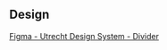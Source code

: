 <!-- @license CC0-1.0 -->

<!-- markdownlint-disable first-line-h1 -->

## Design

[Figma - Utrecht Design System - Divider](https://www.figma.com/file/msb3CfQBefPoruqNQ968Zh/Utrecht-Design-System?node-id=302%3A2217)
